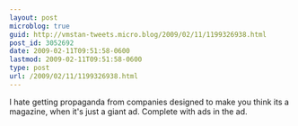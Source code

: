 ```yaml
---
layout: post
microblog: true
guid: http://vmstan-tweets.micro.blog/2009/02/11/1199326938.html
post_id: 3052692
date: 2009-02-11T09:51:58-0600
lastmod: 2009-02-11T09:51:58-0600
type: post
url: /2009/02/11/1199326938.html
---
```

I hate getting propaganda from companies designed to make you think its a magazine, when it's just a giant ad. Complete with ads in the ad.
